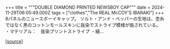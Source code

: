 +++
title = """DOUBLE DIAMOND PRINTED NEWSBOY CAP"""
date = 2024-11-29T06:05:49.000Z
tags = ["clothes","The REAL McCOY'S IBARAKI"]
+++
8パネルのニュースボーイキャップ。 ソルト・アンド・ペッパーの生地は、杢糸ではなく黒のコットンモールスキンに抜染でストライプ模様が施されている。 ・マテリアル：　抜染プリントストライプ ・縫...

[[source]](https://the-realmccoys.ocnk.net/product/1476)
